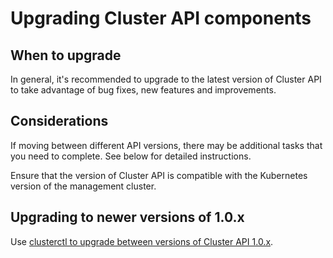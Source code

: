 # Upgrading Cluster API components

## When to upgrade

In general, it's recommended to upgrade to the latest version of Cluster API to take advantage of bug fixes, new
features and improvements.

## Considerations

If moving between different API versions, there may be additional tasks that you need to complete. See below for
detailed instructions.

Ensure that the version of Cluster API is compatible with the Kubernetes version of the management cluster.

## Upgrading to newer versions of 1.0.x

Use [clusterctl to upgrade between versions of Cluster API 1.0.x](../clusterctl/commands/upgrade.md).


<!-- links -->
[components]: ../reference/glossary.md#provider-components
[management cluster]: ../reference/glossary.md#management-cluster
[Cluster API v1alpha3 compared to v1alpha4 section]: ../developer/providers/migrations/v0.3-to-v0.4.md
[Cluster API v1alpha4 compared to v1beta1 section]: ../developer/providers/migrations/v0.4-to-v1.0.md
